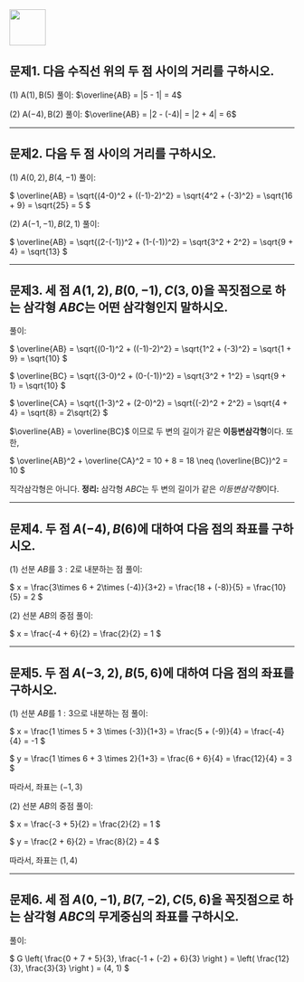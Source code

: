 <img src="https://r2cdn.perplexity.ai/pplx-full-logo-primary-dark%402x.png" style="height:64px;margin-right:32px"/>

## 문제1. 다음 수직선 위의 두 점 사이의 거리를 구하시오.

(1) $\text{A}(1), \text{B}(5)$
풀이: $\overline{AB} = |5 - 1| = 4$

(2) $\text{A}(-4), \text{B}(2)$
풀이: $\overline{AB} = |2 - (-4)| = |2 + 4| = 6$

***

## 문제2. 다음 두 점 사이의 거리를 구하시오.

(1) $A(0, 2), B(4, -1)$
풀이:

$
\overline{AB} = \sqrt{(4-0)^2 + ((-1)-2)^2} = \sqrt{4^2 + (-3)^2} = \sqrt{16 + 9} = \sqrt{25} = 5
$

(2) $A(-1, -1), B(2, 1)$
풀이:

$
\overline{AB} = \sqrt{(2-(-1))^2 + (1-(-1))^2} = \sqrt{3^2 + 2^2} = \sqrt{9 + 4} = \sqrt{13}
$

***

## 문제3. 세 점 $A(1, 2), B(0, -1), C(3, 0)$을 꼭짓점으로 하는 삼각형 $ABC$는 어떤 삼각형인지 말하시오.

풀이:

$
\overline{AB} = \sqrt{(0-1)^2 + ((-1)-2)^2} = \sqrt{1^2 + (-3)^2} = \sqrt{1 + 9} = \sqrt{10}
$

$
\overline{BC} = \sqrt{(3-0)^2 + (0-(-1))^2} = \sqrt{3^2 + 1^2} = \sqrt{9 + 1} = \sqrt{10}
$

$
\overline{CA} = \sqrt{(1-3)^2 + (2-0)^2} = \sqrt{(-2)^2 + 2^2} = \sqrt{4 + 4} = \sqrt{8} = 2\sqrt{2}
$

$\overline{AB} = \overline{BC}$ 이므로 두 변의 길이가 같은 **이등변삼각형**이다.
또한,

$
\overline{AB}^2 + \overline{CA}^2 = 10 + 8 = 18 \neq (\overline{BC})^2 = 10
$

직각삼각형은 아니다.
**정리:**
삼각형 $ABC$는 두 변의 길이가 같은 *이등변삼각형*이다.

***

## 문제4. 두 점 $A(-4), B(6)$에 대하여 다음 점의 좌표를 구하시오.

(1) 선분 $AB$를 $3:2$로 내분하는 점
풀이:

$
x = \frac{3\times 6 + 2\times (-4)}{3+2} = \frac{18 + (-8)}{5} = \frac{10}{5} = 2
$

(2) 선분 $AB$의 중점
풀이:

$
x = \frac{-4 + 6}{2} = \frac{2}{2} = 1
$

***

## 문제5. 두 점 $A(-3, 2), B(5, 6)$에 대하여 다음 점의 좌표를 구하시오.

(1) 선분 $AB$를 $1:3$으로 내분하는 점
풀이:

$
x = \frac{1 \times 5 + 3 \times (-3)}{1+3} = \frac{5 + (-9)}{4} = \frac{-4}{4} = -1
$

$
y = \frac{1 \times 6 + 3 \times 2}{1+3} = \frac{6 + 6}{4} = \frac{12}{4} = 3
$

따라서, 좌표는 $(-1, 3)$

(2) 선분 $AB$의 중점
풀이:

$
x = \frac{-3 + 5}{2} = \frac{2}{2} = 1
$

$
y = \frac{2 + 6}{2} = \frac{8}{2} = 4
$

따라서, 좌표는 $(1, 4)$

***

## 문제6. 세 점 $A(0, -1), B(7, -2), C(5, 6)$을 꼭짓점으로 하는 삼각형 $ABC$의 무게중심의 좌표를 구하시오.

풀이:

$
G \left( \frac{0 + 7 + 5}{3}, \frac{-1 + (-2) + 6}{3} \right ) = \left( \frac{12}{3}, \frac{3}{3} \right ) = (4, 1)
$

